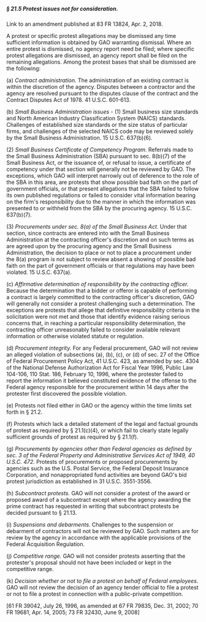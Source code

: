 ##### § 21.5 Protest issues not for consideration. #####

Link to an amendment published at 83 FR 13824, Apr. 2, 2018.

A protest or specific protest allegations may be dismissed any time sufficient information is obtained by GAO warranting dismissal. Where an entire protest is dismissed, no agency report need be filed; where specific protest allegations are dismissed, an agency report shall be filed on the remaining allegations. Among the protest bases that shall be dismissed are the following:

(a) *Contract administration.* The administration of an existing contract is within the discretion of the agency. Disputes between a contractor and the agency are resolved pursuant to the disputes clause of the contract and the Contract Disputes Act of 1978. 41 U.S.C. 601-613.

(b) *Small Business Administration issues* - (1) Small business size standards and North American Industry Classification System (NAICS) standards. Challenges of established size standards or the size status of particular firms, and challenges of the selected NAICS code may be reviewed solely by the Small Business Administration. 15 U.S.C. 637(b)(6).

(2) *Small Business Certificate of Competency Program.* Referrals made to the Small Business Administration (SBA) pursuant to sec. 8(b)(7) of the Small Business Act, or the issuance of, or refusal to issue, a certificate of competency under that section will generally not be reviewed by GAO. The exceptions, which GAO will interpret narrowly out of deference to the role of the SBA in this area, are protests that show possible bad faith on the part of government officials, or that present allegations that the SBA failed to follow its own published regulations or failed to consider vital information bearing on the firm's responsibility due to the manner in which the information was presented to or withheld from the SBA by the procuring agency. 15 U.S.C. 637(b)(7).

(3) *Procurements under sec. 8(a) of the Small Business Act.* Under that section, since contracts are entered into with the Small Business Administration at the contracting officer's discretion and on such terms as are agreed upon by the procuring agency and the Small Business Administration, the decision to place or not to place a procurement under the 8(a) program is not subject to review absent a showing of possible bad faith on the part of government officials or that regulations may have been violated. 15 U.S.C. 637(a).

(c) *Affirmative determination of responsibility by the contracting officer.* Because the determination that a bidder or offeror is capable of performing a contract is largely committed to the contracting officer's discretion, GAO will generally not consider a protest challenging such a determination. The exceptions are protests that allege that definitive responsibility criteria in the solicitation were not met and those that identify evidence raising serious concerns that, in reaching a particular responsibility determination, the contracting officer unreasonably failed to consider available relevant information or otherwise violated statute or regulation.

(d) *Procurement integrity.* For any Federal procurement, GAO will not review an alleged violation of subsections (a), (b), (c), or (d) of sec. 27 of the Office of Federal Procurement Policy Act, 41 U.S.C. 423, as amended by sec. 4304 of the National Defense Authorization Act for Fiscal Year 1996, Public Law 104-106, 110 Stat. 186, February 10, 1996, where the protester failed to report the information it believed constituted evidence of the offense to the Federal agency responsible for the procurement within 14 days after the protester first discovered the possible violation.

(e) Protests not filed either in GAO or the agency within the time limits set forth in § 21.2.

(f) Protests which lack a detailed statement of the legal and factual grounds of protest as required by § 21.1(c)(4), or which fail to clearly state legally sufficient grounds of protest as required by § 21.1(f).

(g) *Procurements by agencies other than Federal agencies as defined by sec. 3 of the Federal Property and Administrative Services Act of 1949, 40 U.S.C. 472.* Protests of procurements or proposed procurements by agencies such as the U.S. Postal Service, the Federal Deposit Insurance Corporation, and nonappropriated fund activities are beyond GAO's bid protest jurisdiction as established in 31 U.S.C. 3551-3556.

(h) *Subcontract protests.* GAO will not consider a protest of the award or proposed award of a subcontract except where the agency awarding the prime contract has requested in writing that subcontract protests be decided pursuant to § 21.13.

(i) *Suspensions and debarments.* Challenges to the suspension or debarment of contractors will not be reviewed by GAO. Such matters are for review by the agency in accordance with the applicable provisions of the Federal Acquisition Regulation.

(j) *Competitive range.* GAO will not consider protests asserting that the protester's proposal should not have been included or kept in the competitive range.

(k) *Decision whether or not to file a protest on behalf of Federal employees.* GAO will not review the decision of an agency tender official to file a protest or not to file a protest in connection with a public-private competition.

[61 FR 39042, July 26, 1996, as amended at 67 FR 79835, Dec. 31, 2002; 70 FR 19681, Apr. 14, 2005; 73 FR 32430, June 9, 2008]